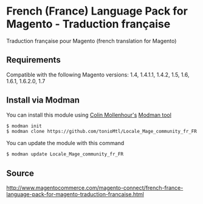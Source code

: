 French (France) Language Pack for Magento - Traduction française
================================================================

Traduction française pour Magento (french translation for Magento)


Requirements
------------

Compatible with the following Magento versions: 1.4, 1.4.1.1, 1.4.2, 1.5, 1.6, 1.6.1, 1.6.2.0, 1.7

Install via Modman
----------------

You can install this module using [Colin Mollenhour's](https://github.com/colinmollenhour) [Modman tool](https://github.com/colinmollenhour/modman)

```bash
$ modman init
$ modman clone https://github.com/tonioMtl/Locale_Mage_community_fr_FR.git
```
You can update the module with this command

```bash
$ modman update Locale_Mage_community_fr_FR
```

Source
------

http://www.magentocommerce.com/magento-connect/french-france-language-pack-for-magento-traduction-francaise.html
